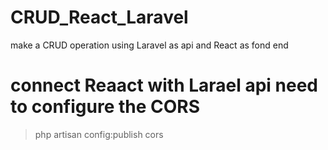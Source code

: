 # CRUD_React_Laravel
make a CRUD operation using Laravel as api and React as fond end

# connect Reaact with Larael api need to configure the CORS 
> php artisan config:publish cors